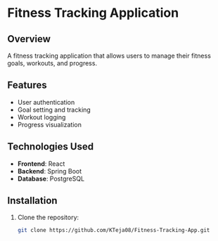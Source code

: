 # Fitness Tracking Application

## Overview
A fitness tracking application that allows users to manage their fitness goals, workouts, and progress.

## Features
- User authentication
- Goal setting and tracking
- Workout logging
- Progress visualization

## Technologies Used
- **Frontend**: React
- **Backend**: Spring Boot
- **Database**: PostgreSQL

## Installation
1. Clone the repository:
   ```bash
   git clone https://github.com/KTeja08/Fitness-Tracking-App.git
